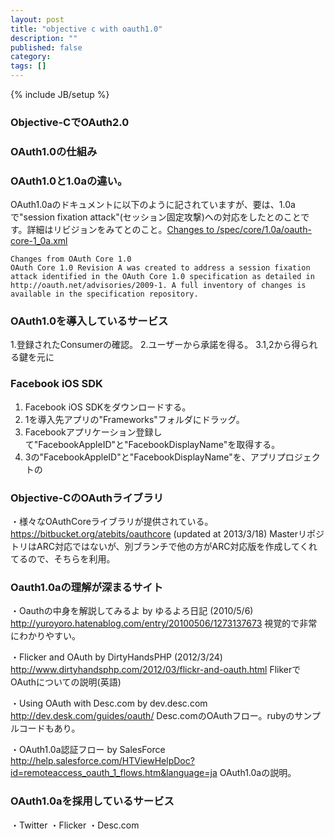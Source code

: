 ```yaml
---
layout: post
title: "objective c with oauth1.0"
description: ""
published: false
category: 
tags: []
---
```

{% include JB/setup %}

### Objective-CでOAuth2.0


### OAuth1.0の仕組み

### OAuth1.0と1.0aの違い。

OAuth1.0aのドキュメントに以下のように記されていますが、要は、1.0aで"session fixation attack"(セッション固定攻撃)への対応をしたとのことです。詳細はリビジョンをみてとのこと。[Changes to /spec/core/1.0a/oauth-core-1_0a.xml](https://code.google.com/p/oauth/source/diff?spec=svn1058&old=991&r=1058&format=unidiff&path=%2Fspec%2Fcore%2F1.0a%2Foauth-core-1_0a.xml)

```
Changes from OAuth Core 1.0
OAuth Core 1.0 Revision A was created to address a session fixation attack identified in the OAuth Core 1.0 specification as detailed in http://oauth.net/advisories/2009-1. A full inventory of changes is available in the specification repository.
```




### OAuth1.0を導入しているサービス

1.登録されたConsumerの確認。
2.ユーザーから承諾を得る。
3.1,2から得られる鍵を元に

### Facebook iOS SDK

1. Facebook iOS SDKをダウンロードする。
2. 1を導入先アプリの"Frameworks"フォルダにドラッグ。
3. Facebookアプリケーション登録して"FacebookAppleID"と"FacebookDisplayName"を取得する。
4. 3の"FacebookAppleID"と"FacebookDisplayName"を、アプリプロジェクトの



### Objective-CのOAuthライブラリ

・様々なOAuthCoreライブラリが提供されている。
https://bitbucket.org/atebits/oauthcore (updated at 2013/3/18)
MasterリポジトリはARC対応ではないが、別ブランチで他の方がARC対応版を作成してくれてるので、そちらを利用。

### Oauth1.0aの理解が深まるサイト

・Oauthの中身を解説してみるよ by ゆるよろ日記 (2010/5/6)
http://yuroyoro.hatenablog.com/entry/20100506/1273137673
視覚的で非常にわかりやすい。

・Flicker and OAuth by DirtyHandsPHP (2012/3/24)
http://www.dirtyhandsphp.com/2012/03/flickr-and-oauth.html
FlikerでOAuthについての説明(英語)

・Using OAuth with Desc.com by dev.desc.com
http://dev.desk.com/guides/oauth/
Desc.comのOAuthフロー。rubyのサンプルコードもあり。

・OAuth1.0a認証フロー by SalesForce
http://help.salesforce.com/HTViewHelpDoc?id=remoteaccess_oauth_1_flows.htm&language=ja
OAuth1.0aの説明。

### OAuth1.0aを採用しているサービス

・Twitter
・Flicker
・Desc.com
